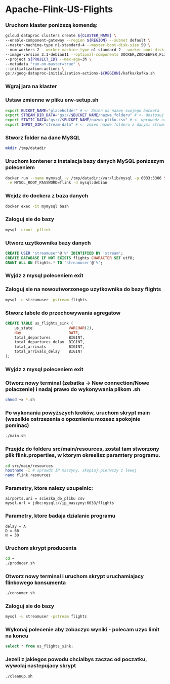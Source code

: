 # Apache-Flink-US-Flights

### Uruchom klaster poniższą komendą:
```sh
gcloud dataproc clusters create ${CLUSTER_NAME} \
--enable-component-gateway --region ${REGION} --subnet default \
--master-machine-type n1-standard-4 --master-boot-disk-size 50 \
--num-workers 2 --worker-machine-type n1-standard-2 --worker-boot-disk-size 50 \
--image-version 2.1-debian11 --optional-components DOCKER,ZOOKEEPER,FLINK \
--project ${PROJECT_ID} --max-age=3h \
--metadata "run-on-master=true" \
--initialization-actions \
gs://goog-dataproc-initialization-actions-${REGION}/kafka/kafka.sh
```
### Wgraj jara na klaster

### Ustaw zmienne w pliku env-setup.sh
```sh
export BUCKET_NAME="placeholder" # <- Zmień na nazwę swojego bucketa
export STREAM_DIR_DATA="gs://$BUCKET_NAME/nazwa_folderu" # <- dostosuj sciezki do folderu, w ktorym przechowujesz dane strumieniowe
export STATIC_DATA="gs://$BUCKET_NAME/nazwa_pliku.csv" # <- wprowadz nazwe pliku, ktory zawiera dane statyczne
export INPUT_DIR="stream-data" # <- zmien nazwe folderu z danymi strumieniowymi
```
### Stworz folder na dane MySQL
```sh
mkdir /tmp/datadir
```

### Uruchom kontener z instalacja bazy danych MySQL ponizszym poleceniem
```sh
docker run --name mymysql -v /tmp/datadir:/var/lib/mysql -p 6033:3306 \
 -e MYSQL_ROOT_PASSWORD=flink -d mysql:debian
```

### Wejdz do dockera z baza danych

```sh
docker exec -it mymysql bash
```

### Zaloguj sie do bazy

```sh
mysql -uroot -pflink
```

### Utworz uzytkownika bazy danych

```sql
CREATE USER 'streamuser'@'%' IDENTIFIED BY 'stream';
CREATE DATABASE IF NOT EXISTS flights CHARACTER SET utf8;
GRANT ALL ON flights.* TO 'streamuser'@'%';
```

### Wyjdz z mysql poleceniem exit

### Zaloguj sie na nowoutworzonego uzytkownika do bazy flights
```sh
mysql -u streamuser -pstream flights
```

### Stworz tabele do przechowywania agregatow
```sql
CREATE TABLE us_flights_sink (
    us_state                VARCHAR(2),
    day                     DATE,
    total_departures        BIGINT,
    total_departures_delay  BIGINT,
    total_arrivals          BIGINT,
    total_arrivals_delay    BIGINT
);
```
### Wyjdz z mysql poleceniem exit

### Otworz nowy terminal (zebatka -> New connection/Nowe polaczenie) i nadaj prawo do wykonywania plikom .sh
```sh
chmod +x *.sh
```

### Po wykonaniu powyższych kroków, uruchom skrypt main (wszelkie ostrzezenia o opoznieniu mozesz spokojnie pominac)
```sh
./main.sh
```
### Przejdz do folderu src/main/resources, zostal tam stworzony plik flink.properties, w ktorym okreslisz paramtery programu.
```sh
cd src/main/resources
hostname -I # sprawdz IP maszyny, skopiuj pierwszy z lewej
nano flink.resources
```

### Parametry, ktore nalezy uzupelnic:
```
airports.uri = sciezka_do_pliku csv
mysql.url = jdbc:mysql://ip_maszyny:6033/flights
```

### Parametry, ktore badaja dzialanie programu
```
delay = A
D = 60
N = 30
```

### Uruchom skrypt producenta
```sh
cd ~
./producer.sh
```

### Otworz nowy terminal i uruchom skrypt uruchamiajacy flinkowego konsumenta
```sh
./consumer.sh
```

### Zaloguj sie do bazy
```sh
mysql -u streamuser -pstream flights
```

### Wykonaj polecenie aby zobaczyc wyniki - polecam uzyc limit <liczba> na koncu
```sql
select * from us_flights_sink;
```

### Jezeli z jakiegos powodu chcialbys zaczac od poczatku, wywolaj nastepujacy skrypt
```sh
./cleanup.sh
```